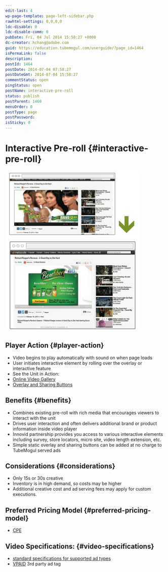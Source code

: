 ```yaml
---
edit-last: 4
wp-page-template: page-left-sidebar.php
rawhtml-settings: 0,0,0,0
ldc-disable: 0
ldc-disable-comm: 0
pubDate: Fri, 04 Jul 2014 15:58:27 +0000
dc-creator: hchang@adobe.com
guid: https://education.tubemogul.com/userguide/?page_id=1464
isPermaLink: false
description: 
postId: 1464
postDate: 2014-07-04 07:58:27
postDateGmt: 2014-07-04 15:58:27
commentStatus: open
pingStatus: open
postName: interactive-pre-roll
status: publish
postParent: 1460
menuOrder: 0
postType: page
postPassword: 
isSticky: 0
---
```


# Interactive Pre-roll {#interactive-pre-roll}

![Interactive Pre-roll](assets/interactive-pre-roll.png)

## Player Action {#player-action}

* Video begins to play automatically with sound on when page loads
* User initiates interactive element by rolling over the overlay or interactive feature
* See the Unit in Action:
* [Online Video Gallery](https://gallery.tubemogul.com/overlay-animated.html)
* [Overlay and Sharing Buttons](https://www.tubemogul.com/configurator/ad_preview/84wKqDi4vYyBDDVghlNp)

## Benefits {#benefits}

* Combines existing pre-roll with rich media that encourages viewers to interact with the unit
* Drives user interaction and often delivers additional brand or product information inside video player
* Innovid partnership provides you access to various interactive elements including survey, store locators, micro site, video length extension, etc.
* Simple static overlay and sharing buttons can be added at no charge to TubeMogul served ads

## Considerations {#considerations}

* Only 15s or 30s creative
* Inventory is in high demand, so costs may be higher
* Additional creative cost and ad serving fees may apply for custom executions.

## Preferred Pricing Model {#preferred-pricing-model}

* [CPE](../../../../user-guide/planning/ad-formats/performance-pricing.md)

## Video Specifications: {#video-specifications}

* [standard specifications for supported ad types](https://www.tubemogul.com/ad-specs/)
* [VPAID](https://www.iab.net/guidelines/508676/digitalvideo/vsuite/vpaid) 3rd party ad tag
